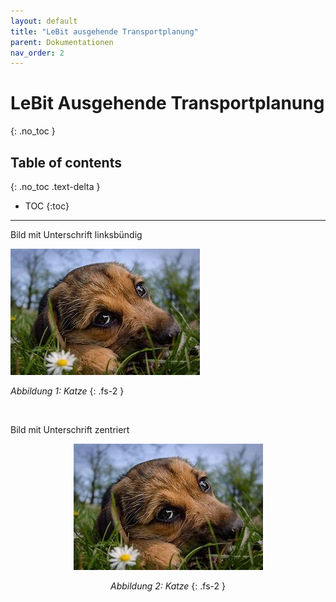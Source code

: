 ```yaml
---
layout: default
title: "LeBit ausgehende Transportplanung"
parent: Dokumentationen
nav_order: 2
---
```


# LeBit Ausgehende Transportplanung
 
{: .no_toc }

## Table of contents
{: .no_toc .text-delta }

- TOC
{:toc}

--- 

Bild mit Unterschrift linksbündig


![](../../assets/images/Transportplanung/Hund.jpg)

*Abbildung 1: Katze*
{: .fs-2 }

<br>

Bild mit Unterschrift zentriert

<center>

![](../../assets/images/Transportplanung/Hund.jpg)

*Abbildung 2: Katze*
{: .fs-2 }

</center>